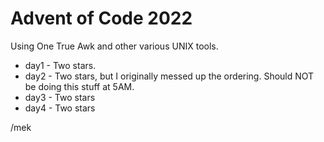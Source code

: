 # Advent of Code 2022

Using One True Awk and other various UNIX tools.

 * day1 - Two stars.
 * day2 - Two stars, but I originally messed up the ordering. Should NOT be doing this stuff at 5AM. 
 * day3 - Two stars
 * day4 - Two stars

/mek
